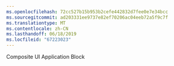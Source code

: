 ```yaml
---
ms.openlocfilehash: 72cc527b15b953b2cefe442832d7fee0e7e34bcc
ms.sourcegitcommit: ad203331ee9737e82ef70206ac04eeb72a5f9c7f
ms.translationtype: MT
ms.contentlocale: zh-CN
ms.lasthandoff: 06/18/2019
ms.locfileid: "67223023"
---
```

Composite UI Application Block